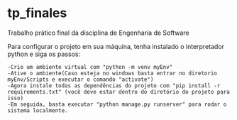 # tp_finales
Trabalho prático final da disciplina de Engenharia de Software

Para configurar o projeto em sua máquina, tenha instalado o interpretador python e siga os passos:

    -Crie um ambiente virtual com "python -m venv myEnv"
    -Ative o ambiente(Caso esteja no windows basta entrar no diretorio myEnv/Scripts e executar o comando "activate")
    -Agora instale todas as dependências do projeto com "pip install -r requirements.txt" (você deve estar dentro do diretório do projeto para isso)
    -Em seguida, basta executar "python manage.py runserver" para rodar o sistema localmente.